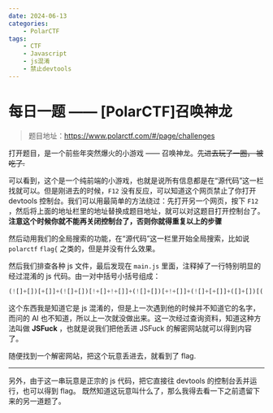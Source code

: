```yaml
---
date: 2024-06-13
categories: 
    - PolarCTF
tags:
    - CTF
    - Javascript
    - js混淆
    - 禁止devtools
---
```


# 每日一题 —— [PolarCTF]召唤神龙

> 题目地址：<https://www.polarctf.com/#/page/challenges>

<!-- more -->

打开题目，是一个前些年突然爆火的小游戏 —— 召唤神龙。~~先进去玩了一圈， 被吃了.~~

可以看到，这个是一个纯前端的小游戏，也就是说所有信息都是在“源代码”这一栏找就可以。但是刚进去的时候，`F12` 没有反应，可以知道这个网页禁止了你打开 devtools 控制台。我们可以用最简单的方法绕过：先打开另一个网页，按下 `F12` ，然后将上面的地址栏里的地址替换成题目地址，就可以对这题目打开控制台了。**注意这个时候你就不能再关闭控制台了，否则你就得重复以上的步骤**


然后动用我们的全局搜索的功能，在“源代码”这一栏里开始全局搜索，比如说 `polarctf` `flag{` 之类的，但是并没有什么效果。

然后我们排查各种 js 文件，最后发现在 `main.js` 里面，注释掉了一行特别明显的经过混淆的 js 代码。由一对中括号小括号组成：

```javascript
(![]+[])[+[]]+(![]+[])[!+[]+!+[]]+(![]+[])[+!+[]]+(![]+[+[]]+([]+[])[([][(![]+[])[+[]]+([![]]+[][[]])[+!+[]+[+[]]]+(![]+[])[!+[]+!+[]]+(![]+[])[!+[]+!+[]]]+[])[!+[]+!+[]+!+[]]+(!![]+[][(![]+[])[+[]]+([![]]+[][[]])[+!+[]+[+[]]]+(![]+[])[!+[]+!+[]]+(![]+[])[!+[]+!+[]]])[+!+[]+[+[]]]+([][[]]+[])[+!+[]]+(![]+[])[!+[]+!+[]+!+[]]+(!![]+[])[+[]]+(!![]+[])[+!+[]]+([][[]]+[])[+[]]+([][(![]+[])[+[]]+([![]]+[][[]])[+!+[]+[+[]]]+(![]+[])[!+[]+!+[]]+(![]+[])[!+[]+!+[]]]+[])[!+[]+!+[]+!+[]]+(!![]+[])[+[]]+(!![]+[][(![]+[])[+[]]+([![]]+[][[]])[+!+[]+[+[]]]+(![]+[])[!+[]+!+[]]+(![]+[])[!+[]+!+[]]])[+!+[]+[+[]]]+(!![]+[])[+!+[]]])[!+[]+!+[]+[+[]]]+(!![]+[][(![]+[])[+[]]+([![]]+[][[]])[+!+[]+[+[]]]+(![]+[])[!+[]+!+[]]+(![]+[])[!+[]+!+[]]])[!+[]+!+[]+[+[]]]+(![]+[])[+[]]+([][[]]+[])[!+[]+!+[]]+(![]+[])[+[]]+[!+[]+!+[]+!+[]+!+[]+!+[]+!+[]+!+[]+!+[]+!+[]]+(![]+[])[+!+[]]+[!+[]+!+[]+!+[]+!+[]+!+[]+!+[]+!+[]+!+[]]+[!+[]+!+[]+!+[]+!+[]+!+[]+!+[]+!+[]+!+[]]+(!![]+[])[!+[]+!+[]+!+[]]+([][(![]+[])[+[]]+([![]]+[][[]])[+!+[]+[+[]]]+(![]+[])[!+[]+!+[]]+(![]+[])[!+[]+!+[]]]+[])[!+[]+!+[]+!+[]]+[!+[]+!+[]+!+[]+!+[]]+(![]+[])[+[]]+([][[]]+[])[!+[]+!+[]]+([][[]]+[])[!+[]+!+[]]+[!+[]+!+[]+!+[]+!+[]+!+[]+!+[]+!+[]+!+[]+!+[]]+(!![]+[])[!+[]+!+[]+!+[]]+[!+[]+!+[]+!+[]]+([][[]]+[])[!+[]+!+[]]+(!![]+[])[!+[]+!+[]+!+[]]+([][[]]+[])[!+[]+!+[]]+(![]+[])[+!+[]]+(![]+[])[+!+[]]+(![]+[])[+[]]+(!![]+[])[!+[]+!+[]+!+[]]+(!![]+[])[!+[]+!+[]+!+[]]+([][(![]+[])[+[]]+([![]]+[][[]])[+!+[]+[+[]]]+(![]+[])[!+[]+!+[]]+(![]+[])[!+[]+!+[]]]+[])[!+[]+!+[]+!+[]]+(!![]+[])[!+[]+!+[]+!+[]]+[!+[]+!+[]+!+[]+!+[]+!+[]]+([][(![]+[])[+[]]+([![]]+[][[]])[+!+[]+[+[]]]+(![]+[])[!+[]+!+[]]+(![]+[])[!+[]+!+[]]]+[])[!+[]+!+[]+!+[]]+([][(![]+[])[+[]]+([![]]+[][[]])[+!+[]+[+[]]]+(![]+[])[!+[]+!+[]]+(![]+[])[!+[]+!+[]]]+[])[!+[]+!+[]+!+[]]+[!+[]+!+[]]+[!+[]+!+[]+!+[]+!+[]]+[!+[]+!+[]+!+[]+!+[]+!+[]+!+[]+!+[]+!+[]]+([][(![]+[])[+[]]+([![]]+[][[]])[+!+[]+[+[]]]+(![]+[])[!+[]+!+[]]+(![]+[])[!+[]+!+[]]]+[])[(![]+[])[!+[]+!+[]+!+[]]+(![]+[])[!+[]+!+[]]+([![]]+[][[]])[+!+[]+[+[]]]+([][(![]+[])[+[]]+([![]]+[][[]])[+!+[]+[+[]]]+(![]+[])[!+[]+!+[]]+(![]+[])[!+[]+!+[]]]+[])[!+[]+!+[]+!+[]]+(!![]+[])[!+[]+!+[]+!+[]]]((+((+(+!+[]+[+!+[]]+(!![]+[])[!+[]+!+[]+!+[]]+[!+[]+!+[]]+[+[]])+[])[+!+[]]+[+[]+[+[]]+[+[]]+[+[]]+[+[]]+[+[]]+[+[]]+[+[]]+[+[]]+[+!+[]]])+[])[!+[]+!+[]]+[+!+[]])
```

这个东西我是知道它是 js 混淆的，但是上一次遇到他的时候并不知道它的名字，而问的 AI 也不知道，所以上一次就没做出来。这一次经过查询资料，知道这种方法叫做 **JSFuck** ，也就是说我们把他丢进 JSFuck 的解密网站就可以得到内容了。

随便找到一个解密网站，把这个玩意丢进去，就看到了 flag.

---

另外，由于这一串玩意是正宗的 js 代码，把它直接往 devtools 的控制台丢并运行，也可以得到 flag。
既然知道这玩意叫什么了，那么我得去看一下之前遗留下来的另一道题了。

